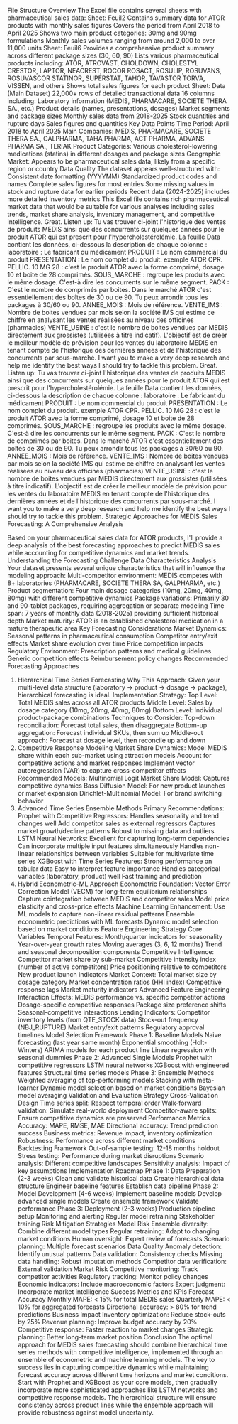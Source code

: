 File Structure Overview
The Excel file contains several sheets with pharmaceutical sales data:
Sheet: Feuil2
Contains summary data for ATOR products with monthly sales figures
Covers the period from April 2018 to April 2025
Shows two main product categories: 30mg and 90mg formulations
Monthly sales volumes ranging from around 2,000 to over 11,000 units
Sheet: Feuil6
Provides a comprehensive product summary across different package sizes (30, 60, 90)
Lists various pharmaceutical products including:
ATOR, ATROVAST, CHOLDOWN, CHOLESTYL
CRESTOR, LAPTOR, NEACREST, ROCOR
ROSACT, ROSULIP, ROSUVANS, ROSUVASCOR
STATINOR, SUPERSTAT, TAHOR, TAVASTOR
TORVA, VISSEN, and others
Shows total sales figures for each product
Sheet: Data (Main Dataset)
22,000+ rows of detailed transactional data
16 columns including:
Laboratory information (MEDIS, PHARMACARE, SOCIETE THERA SA., etc.)
Product details (names, presentations, dosages)
Market segments and package sizes
Monthly sales data from 2018-2025
Stock quantities and rupture days
Sales figures and quantities
Key Data Points
Time Period: April 2018 to April 2025
Main Companies: MEDIS, PHARMACARE, SOCIETE THERA SA., GALPHARMA, TAHA PHARMA, ACT PHARMA, ADVANS PHARMA SA., TERIAK
Product Categories: Various cholesterol-lowering medications (statins) in different dosages and package sizes
Geographic Market: Appears to be pharmaceutical sales data, likely from a specific region or country
Data Quality
The dataset appears well-structured with:
Consistent date formatting (YYYYMM)
Standardized product codes and names
Complete sales figures for most entries
Some missing values in stock and rupture data for earlier periods
Recent data (2024-2025) includes more detailed inventory metrics
This Excel file contains rich pharmaceutical market data that would be suitable for various analyses including sales trends, market share analysis, inventory management, and competitive intelligence.
Great. Listen up: Tu vas trouver ci-joint l'historique des ventes de produits MEDIS ainsi que des concurrents sur quelques années pour le produit ATOR qui est prescrit pour l'hypercholestérolémie. La feuille Data contient les données, ci-dessous la description de chaque colonne : laboratoire : Le fabricant du médicament PRODUIT : Le nom commercial du produit PRESENTATION : Le nom complet du produit. exemple ATOR CPR. PELLIC. 10 MG 28 : c'est le produit ATOR avec la forme comprimé, dosage 10 et boite de 28 comprimés. SOUS_MARCHE : regroupe les produits avec le même dosage. C'est-à dire les concurrents sur le même segment. PACK : C'est le nombre de comprimés par boites. Dans le marché ATOR c'est essentiellement des boîtes de 30 ou de 90. Tu peux arrondir tous les packages à 30/60 ou 90. ANNEE_MOIS : Mois de référence. VENTE_IMS : Nombre de boites vendues par mois selon la société IMS qui estime ce chiffre en analysant les ventes réalisées au niveau des officines (pharmacies) VENTE_USINE : c'est le nombre de boites vendues par MEDIS directement aux grossistes (utilisées à titre indicatif). L'objectif est de créer le meilleur modèle de prévision pour les ventes du laboratoire MEDIS en tenant compte de l'historique des dernières années et de l'historique des concurrents par sous-marché.   I want you to make a very deep research and help me identify the best ways I should try to tackle this problem.
Great. Listen up: Tu vas trouver ci-joint l'historique des ventes de produits MEDIS ainsi que des concurrents sur quelques années pour le produit ATOR qui est prescrit pour l'hypercholestérolémie. La feuille Data contient les données, ci-dessous la description de chaque colonne : laboratoire : Le fabricant du médicament PRODUIT : Le nom commercial du produit PRESENTATION : Le nom complet du produit. exemple ATOR CPR. PELLIC. 10 MG 28 : c'est le produit ATOR avec la forme comprimé, dosage 10 et boite de 28 comprimés. SOUS_MARCHE : regroupe les produits avec le même dosage. C'est-à dire les concurrents sur le même segment. PACK : C'est le nombre de comprimés par boites. Dans le marché ATOR c'est essentiellement des boîtes de 30 ou de 90. Tu peux arrondir tous les packages à 30/60 ou 90. ANNEE_MOIS : Mois de référence. VENTE_IMS : Nombre de boites vendues par mois selon la société IMS qui estime ce chiffre en analysant les ventes réalisées au niveau des officines (pharmacies) VENTE_USINE : c'est le nombre de boites vendues par MEDIS directement aux grossistes (utilisées à titre indicatif). L'objectif est de créer le meilleur modèle de prévision pour les ventes du laboratoire MEDIS en tenant compte de l'historique des dernières années et de l'historique des concurrents par sous-marché. I want you to make a very deep research and help me identify the best ways I should try to tackle this problem.
Strategic Approaches for MEDIS Sales Forecasting: A Comprehensive Analysis

Based on your pharmaceutical sales data for ATOR products, I'll provide a deep analysis of the best forecasting approaches to predict MEDIS sales while accounting for competitive dynamics and market trends.
Understanding the Forecasting Challenge
Data Characteristics Analysis
Your dataset presents several unique characteristics that will influence the modeling approach:
Multi-competitor environment: MEDIS competes with 8+ laboratories (PHARMACARE, SOCIETE THERA SA, GALPHARMA, etc.)
Product segmentation: Four main dosage categories (10mg, 20mg, 40mg, 80mg) with different competitive dynamics
Package variations: Primarily 30 and 90-tablet packages, requiring aggregation or separate modeling
Time span: 7 years of monthly data (2018-2025) providing sufficient historical depth
Market maturity: ATOR is an established cholesterol medication in a mature therapeutic area
Key Forecasting Considerations
Market Dynamics:
Seasonal patterns in pharmaceutical consumption
Competitor entry/exit effects
Market share evolution over time
Price competition impacts
Regulatory Environment:
Prescription patterns and medical guidelines
Generic competition effects
Reimbursement policy changes
Recommended Forecasting Approaches
1. Hierarchical Time Series Forecasting
Why This Approach:
Given your multi-level data structure (laboratory → product → dosage → package), hierarchical forecasting is ideal.
Implementation Strategy:
Top Level: Total MEDIS sales across all ATOR products
Middle Level: Sales by dosage category (10mg, 20mg, 40mg, 80mg)
Bottom Level: Individual product-package combinations
Techniques to Consider:
Top-down reconciliation: Forecast total sales, then disaggregate
Bottom-up aggregation: Forecast individual SKUs, then sum up
Middle-out approach: Forecast at dosage level, then reconcile up and down
2. Competitive Response Modeling
Market Share Dynamics:
Model MEDIS share within each sub-market using attraction models
Account for competitive actions and market responses
Implement vector autoregression (VAR) to capture cross-competitor effects
Recommended Models:
Multinomial Logit Market Share Model: Captures competitive dynamics
Bass Diffusion Model: For new product launches or market expansion
Dirichlet-Multinomial Model: For brand switching behavior
3. Advanced Time Series Ensemble Methods
Primary Recommendations:
Prophet with Competitive Regressors:
Handles seasonality and trend changes well
Add competitor sales as external regressors
Captures market growth/decline patterns
Robust to missing data and outliers
LSTM Neural Networks:
Excellent for capturing long-term dependencies
Can incorporate multiple input features simultaneously
Handles non-linear relationships between variables
Suitable for multivariate time series
XGBoost with Time Series Features:
Strong performance on tabular data
Easy to interpret feature importance
Handles categorical variables (laboratory, product) well
Fast training and prediction
4. Hybrid Econometric-ML Approach
Econometric Foundation:
Vector Error Correction Model (VECM) for long-term equilibrium relationships
Capture cointegration between MEDIS and competitor sales
Model price elasticity and cross-price effects
Machine Learning Enhancement:
Use ML models to capture non-linear residual patterns
Ensemble econometric predictions with ML forecasts
Dynamic model selection based on market conditions
Feature Engineering Strategy
Core Variables
Temporal Features:
Month/quarter indicators for seasonality
Year-over-year growth rates
Moving averages (3, 6, 12 months)
Trend and seasonal decomposition components
Competitive Intelligence:
Competitor market share by sub-market
Competitive intensity index (number of active competitors)
Price positioning relative to competitors
New product launch indicators
Market Context:
Total market size by dosage category
Market concentration ratios (HHI index)
Competitive response lags
Market maturity indicators
Advanced Feature Engineering
Interaction Effects:
MEDIS performance vs. specific competitor actions
Dosage-specific competitive responses
Package size preference shifts
Seasonal-competitive interactions
Leading Indicators:
Competitor inventory levels (from QTE_STOCK data)
Stock-out frequency (NBJ_RUPTURE)
Market entry/exit patterns
Regulatory approval timelines
Model Selection Framework
Phase 1: Baseline Models
Naive forecasting (last year same month)
Exponential smoothing (Holt-Winters)
ARIMA models for each product line
Linear regression with seasonal dummies
Phase 2: Advanced Single Models
Prophet with competitive regressors
LSTM neural networks
XGBoost with engineered features
Structural time series models
Phase 3: Ensemble Methods
Weighted averaging of top-performing models
Stacking with meta-learner
Dynamic model selection based on market conditions
Bayesian model averaging
Validation and Evaluation Strategy
Cross-Validation Design
Time series split: Respect temporal order
Walk-forward validation: Simulate real-world deployment
Competitor-aware splits: Ensure competitive dynamics are preserved
Performance Metrics
Accuracy: MAPE, RMSE, MAE
Directional accuracy: Trend prediction success
Business metrics: Revenue impact, inventory optimization
Robustness: Performance across different market conditions
Backtesting Framework
Out-of-sample testing: 12-18 months holdout
Stress testing: Performance during market disruptions
Scenario analysis: Different competitive landscapes
Sensitivity analysis: Impact of key assumptions
Implementation Roadmap
Phase 1: Data Preparation (2-3 weeks)
Clean and validate historical data
Create hierarchical data structure
Engineer baseline features
Establish data pipeline
Phase 2: Model Development (4-6 weeks)
Implement baseline models
Develop advanced single models
Create ensemble framework
Validate performance
Phase 3: Deployment (2-3 weeks)
Production pipeline setup
Monitoring and alerting
Regular model retraining
Stakeholder training
Risk Mitigation Strategies
Model Risk
Ensemble diversity: Combine different model types
Regular retraining: Adapt to changing market conditions
Human oversight: Expert review of forecasts
Scenario planning: Multiple forecast scenarios
Data Quality
Anomaly detection: Identify unusual patterns
Data validation: Consistency checks
Missing data handling: Robust imputation methods
Competitor data verification: External validation
Market Risk
Competitive monitoring: Track competitor activities
Regulatory tracking: Monitor policy changes
Economic indicators: Include macroeconomic factors
Expert judgment: Incorporate market intelligence
Success Metrics and KPIs
Forecast Accuracy
Monthly MAPE: < 15% for total MEDIS sales
Quarterly MAPE: < 10% for aggregated forecasts
Directional accuracy: > 80% for trend predictions
Business Impact
Inventory optimization: Reduce stock-outs by 25%
Revenue planning: Improve budget accuracy by 20%
Competitive response: Faster reaction to market changes
Strategic planning: Better long-term market position
Conclusion
The optimal approach for MEDIS sales forecasting should combine hierarchical time series methods with competitive intelligence, implemented through an ensemble of econometric and machine learning models. The key to success lies in capturing competitive dynamics while maintaining forecast accuracy across different time horizons and market conditions.
Start with Prophet and XGBoost as your core models, then gradually incorporate more sophisticated approaches like LSTM networks and competitive response models. The hierarchical structure will ensure consistency across product lines while the ensemble approach will provide robustness against model uncertainty.